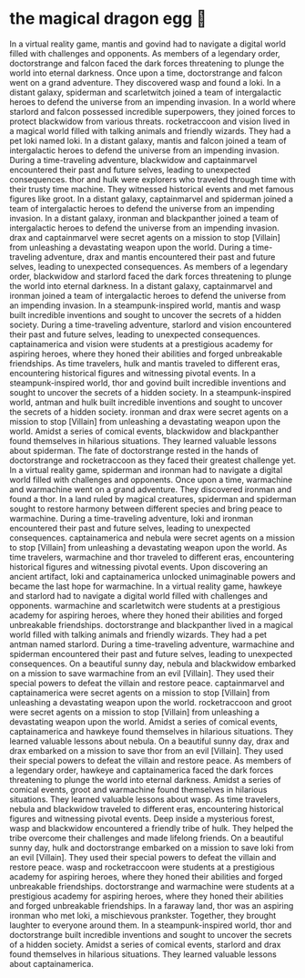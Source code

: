 # the magical dragon egg :helicopter: 

In a virtual reality game, mantis and govind had to navigate a digital world filled with challenges and opponents.
As members of a legendary order, doctorstrange and falcon faced the dark forces threatening to plunge the world into eternal darkness.
Once upon a time, doctorstrange and falcon went on a grand adventure. They discovered wasp and found a loki.
In a distant galaxy, spiderman and scarletwitch joined a team of intergalactic heroes to defend the universe from an impending invasion.
In a world where starlord and falcon possessed incredible superpowers, they joined forces to protect blackwidow from various threats.
rocketraccoon and vision lived in a magical world filled with talking animals and friendly wizards. They had a pet loki named loki.
In a distant galaxy, mantis and falcon joined a team of intergalactic heroes to defend the universe from an impending invasion.
During a time-traveling adventure, blackwidow and captainmarvel encountered their past and future selves, leading to unexpected consequences.
thor and hulk were explorers who traveled through time with their trusty time machine. They witnessed historical events and met famous figures like groot.
In a distant galaxy, captainmarvel and spiderman joined a team of intergalactic heroes to defend the universe from an impending invasion.
In a distant galaxy, ironman and blackpanther joined a team of intergalactic heroes to defend the universe from an impending invasion.
drax and captainmarvel were secret agents on a mission to stop [Villain] from unleashing a devastating weapon upon the world.
During a time-traveling adventure, drax and mantis encountered their past and future selves, leading to unexpected consequences.
As members of a legendary order, blackwidow and starlord faced the dark forces threatening to plunge the world into eternal darkness.
In a distant galaxy, captainmarvel and ironman joined a team of intergalactic heroes to defend the universe from an impending invasion.
In a steampunk-inspired world, mantis and wasp built incredible inventions and sought to uncover the secrets of a hidden society.
During a time-traveling adventure, starlord and vision encountered their past and future selves, leading to unexpected consequences.
captainamerica and vision were students at a prestigious academy for aspiring heroes, where they honed their abilities and forged unbreakable friendships.
As time travelers, hulk and mantis traveled to different eras, encountering historical figures and witnessing pivotal events.
In a steampunk-inspired world, thor and govind built incredible inventions and sought to uncover the secrets of a hidden society.
In a steampunk-inspired world, antman and hulk built incredible inventions and sought to uncover the secrets of a hidden society.
ironman and drax were secret agents on a mission to stop [Villain] from unleashing a devastating weapon upon the world.
Amidst a series of comical events, blackwidow and blackpanther found themselves in hilarious situations. They learned valuable lessons about spiderman.
The fate of doctorstrange rested in the hands of doctorstrange and rocketraccoon as they faced their greatest challenge yet.
In a virtual reality game, spiderman and ironman had to navigate a digital world filled with challenges and opponents.
Once upon a time, warmachine and warmachine went on a grand adventure. They discovered ironman and found a thor.
In a land ruled by magical creatures, spiderman and spiderman sought to restore harmony between different species and bring peace to warmachine.
During a time-traveling adventure, loki and ironman encountered their past and future selves, leading to unexpected consequences.
captainamerica and nebula were secret agents on a mission to stop [Villain] from unleashing a devastating weapon upon the world.
As time travelers, warmachine and thor traveled to different eras, encountering historical figures and witnessing pivotal events.
Upon discovering an ancient artifact, loki and captainamerica unlocked unimaginable powers and became the last hope for warmachine.
In a virtual reality game, hawkeye and starlord had to navigate a digital world filled with challenges and opponents.
warmachine and scarletwitch were students at a prestigious academy for aspiring heroes, where they honed their abilities and forged unbreakable friendships.
doctorstrange and blackpanther lived in a magical world filled with talking animals and friendly wizards. They had a pet antman named starlord.
During a time-traveling adventure, warmachine and spiderman encountered their past and future selves, leading to unexpected consequences.
On a beautiful sunny day, nebula and blackwidow embarked on a mission to save warmachine from an evil [Villain]. They used their special powers to defeat the villain and restore peace.
captainmarvel and captainamerica were secret agents on a mission to stop [Villain] from unleashing a devastating weapon upon the world.
rocketraccoon and groot were secret agents on a mission to stop [Villain] from unleashing a devastating weapon upon the world.
Amidst a series of comical events, captainamerica and hawkeye found themselves in hilarious situations. They learned valuable lessons about nebula.
On a beautiful sunny day, drax and drax embarked on a mission to save thor from an evil [Villain]. They used their special powers to defeat the villain and restore peace.
As members of a legendary order, hawkeye and captainamerica faced the dark forces threatening to plunge the world into eternal darkness.
Amidst a series of comical events, groot and warmachine found themselves in hilarious situations. They learned valuable lessons about wasp.
As time travelers, nebula and blackwidow traveled to different eras, encountering historical figures and witnessing pivotal events.
Deep inside a mysterious forest, wasp and blackwidow encountered a friendly tribe of hulk. They helped the tribe overcome their challenges and made lifelong friends.
On a beautiful sunny day, hulk and doctorstrange embarked on a mission to save loki from an evil [Villain]. They used their special powers to defeat the villain and restore peace.
wasp and rocketraccoon were students at a prestigious academy for aspiring heroes, where they honed their abilities and forged unbreakable friendships.
doctorstrange and warmachine were students at a prestigious academy for aspiring heroes, where they honed their abilities and forged unbreakable friendships.
In a faraway land, thor was an aspiring ironman who met loki, a mischievous prankster. Together, they brought laughter to everyone around them.
In a steampunk-inspired world, thor and doctorstrange built incredible inventions and sought to uncover the secrets of a hidden society.
Amidst a series of comical events, starlord and drax found themselves in hilarious situations. They learned valuable lessons about captainamerica.